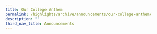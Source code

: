 ```yaml
---
title: Our College Anthem
permalink: /highlights/archive/announcements/our-college-anthem/
description: ""
third_nav_title: Announcements
---
```

